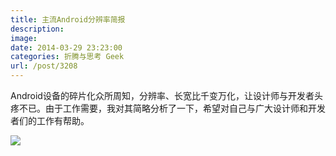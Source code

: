 ```yaml
---
title: 主流Android分辨率简报
description: 
image: 
date: 2014-03-29 23:23:00
categories: 折腾与思考 Geek
url: /post/3208
---
```


Android设备的碎片化众所周知，分辨率、长宽比千变万化，让设计师与开发者头疼不已。由于工作需要，我对其简略分析了一下，希望对自己与广大设计师和开发者们的工作有帮助。

![](https://cdn.victor42.work/posts/2014-03/03-29/1.jpg)